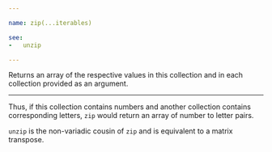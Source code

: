 ```yaml
---

name: zip(...iterables)

see:
-   unzip

---
```


Returns an array of the respective values in this collection and in each
collection provided as an argument.

---

Thus, if this collection contains numbers and another collection contains
corresponding letters, `zip` would return an array of number to letter pairs.

`unzip` is the non-variadic cousin of `zip` and is equivalent to a matrix
transpose.

